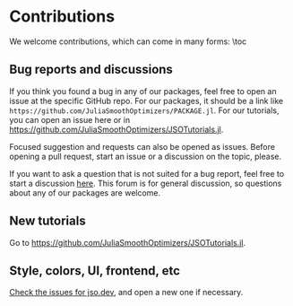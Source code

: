 # Contributions

We welcome contributions, which can come in many forms:
\toc

## Bug reports and discussions

If you think you found a bug in any of our packages, feel free to open an issue at the specific GitHub repo.
For our packages, it should be a link like `https://github.com/JuliaSmoothOptimizers/PACKAGE.jl`.
For our tutorials, you can open an issue here or in <https://github.com/JuliaSmoothOptimizers/JSOTutorials.jl>.

Focused suggestion and requests can also be opened as issues.
Before opening a pull request, start an issue or a discussion on the topic, please.

If you want to ask a question that is not suited for a bug report, feel free to start a discussion [here](https://github.com/JuliaSmoothOptimizers/Organization/discussions).
This forum is for general discussion, so questions about any of our packages are welcome.

## New tutorials

Go to <https://github.com/JuliaSmoothOptimizers/JSOTutorials.jl>.

## Style, colors, UI, frontend, etc

[Check the issues for jso.dev](https://github.com/JuliaSmoothOptimizers/JuliaSmoothOptimizers.github.io/issues?q=is%3Aissue+is%3Aopen+sort%3Aupdated-desc), and open a new one if necessary.
